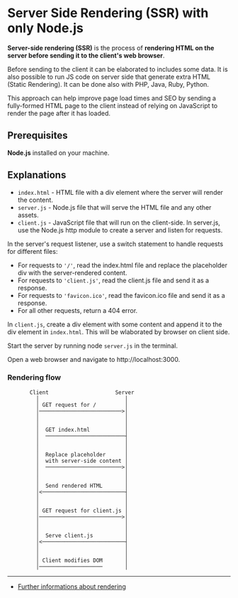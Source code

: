 # Server Side Rendering (SSR) with only Node.js

**Server-side rendering (SSR)** is the process of **rendering HTML on the server before sending it to the client's web
browser**. 

Before sending to the client it can be elaborated to includes some data.
It is also possible to run JS code on server side that generate extra HTML (Static Rendering).
It can be done also with PHP, Java,
Ruby, Python.

This approach can help improve page load times and SEO by sending a fully-formed HTML page to the client instead of
relying on JavaScript to render the page after it has loaded.

## Prerequisites

**Node.js** installed on your machine.

## Explanations

- `index.html` - HTML file with a div element where the server will render the content.
- `server.js` - Node.js file that will serve the HTML file and any other assets.
- `client.js` - JavaScript file that will run on the client-side.
In server.js, use the Node.js http module to create a server and listen for requests.

In the server's request listener, use a switch statement to handle requests for different files:

- For requests to `'/'`, read the index.html file and replace the placeholder div with the server-rendered content.
- For requests to `'client.js'`, read the client.js file and send it as a response.
- For requests to `'favicon.ico'`, read the favicon.ico file and send it as a response.
- For all other requests, return a 404 error.

In `client.js`, create a div element with some content and append it to the div element in `index.html`.
This will be wlaborated by browser on client side.

Start the server by running node `server.js` in the terminal.

Open a web browser and navigate to http://localhost:3000.

### Rendering flow

           Client                     Server
             │                           │
             │ GET request for /         │
             │──────────────────────────>│
             │                           │
             │                           │
             │  GET index.html           │
             │  ─────────────────────────┤
             │                           │
             │                           │
             │  Replace placeholder      │
             │  with server-side content │
             │  ────────────────────────>│
             │                           │
             │                           │
             │  Send rendered HTML       │
             │<──────────────────────────┤
             │                           │
             │                           │
             │ GET request for client.js │
             │──────────────────────────>│
             │                           │
             │                           │
             │  Serve client.js          │
             │<──────────────────────────┤
             │                           │
             │                           │
             │ Client modifies DOM       │
             │────────────────────       │

---

- [Further informations about rendering](https://web.dev/rendering-on-the-web/)
